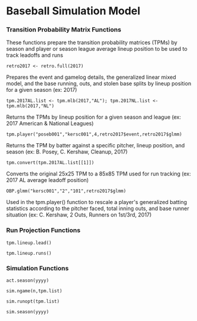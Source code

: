 # Baseball Simulation Model

### Transition Probability Matrix Functions
These functions prepare the transition probability matrices (TPMs) by season and player or season league average lineup position to be used to track leadoffs and runs
```
retro2017 <- retro.full(2017)
```
Prepares the event and gamelog details, the generalized linear mixed model, and the base running, outs, and stolen base splits by lineup position for a given season (ex: 2017)
```
tpm.2017AL.list <- tpm.mlb(2017,"AL"); tpm.2017NL.list <- tpm.mlb(2017,"NL")
```
Returns the TPMs by lineup position for a given season and league (ex: 2017 American & National Leagues)
```
tpm.player("poseb001","kersc001",4,retro2017$event,retro2017$glmm)
```
Returns the TPM by batter against a specific pitcher, lineup position, and season (ex: B. Posey, C. Kershaw, Cleanup, 2017)
```
tpm.convert(tpm.2017AL.list[[1]])
```
Converts the original 25x25 TPM to a 85x85 TPM used for run tracking (ex: 2017 AL average leadoff position)
```
OBP.glmm("kersc001","2","101",retro2017$glmm)
```
Used in the tpm.player() function to rescale a player's generalized batting statistics according to the pitcher faced, total inning outs, and base runner situation (ex: C. Kershaw, 2 Outs, Runners on 1st/3rd, 2017)
### Run Projection Functions

```
tpm.lineup.lead()
```

```
tpm.lineup.runs()
```
### Simulation Functions

```
act.season(yyyy)
```

```
sim.ngame(n,tpm.list)
```

```
sim.runopt(tpm.list)
```

```
sim.season(yyyy)
```

